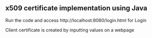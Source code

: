## x509 certificate implementation using Java

Run the code and access http://localhost:8080/login.html for Login

Client certificate is created by inputting values on a webpage